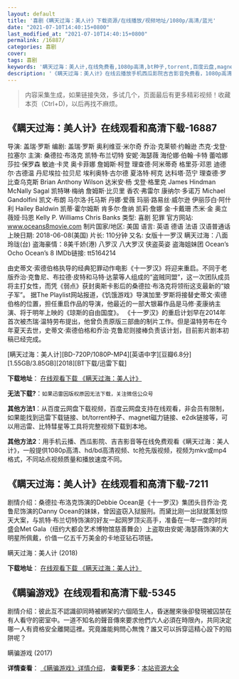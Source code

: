 ```yaml
---
layout: default
title: '喜剧《瞒天过海：美人计》下载资源/在线播放/视频地址/1080p/高清/蓝光'
date: "2021-07-10T14:40:15+0800"
last_modified_at: "2021-07-10T14:40:15+0800"
permalink: /16887/
categories: 喜剧
cover:
tags: 喜剧
keywords: '瞒天过海：美人计,在线免费看,1080p高清,bt种子,torrent,百度云盘,magnet,磁力链,迅雷下载资源'
description: '《瞒天过海：美人计》在线云播放手机西瓜影院吉吉影音免费看，1080p高清bd/hd未删减完整版和tc抢先枪版，mkv/mp4格式，附带bt/torrent种子、magnet/磁力链、百度云盘、网盘资源迅雷下载链接'
---
```


>内容采集生成，如果链接失效，多试几个，页面最后有更多精彩视频！收藏本页（Ctrl+D)，以后再找不麻烦。


## 《瞒天过海：美人计》在线观看和高清下载-16887

导演: 盖瑞·罗斯 编剧: 盖瑞·罗斯 奥利维亚·米尔奇 乔治·克莱顿·约翰逊 杰克·戈登·拉塞尔 主演: 桑德拉·布洛克 凯特·布兰切特 安妮·海瑟薇 海伦娜·伯翰·卡特 蕾哈娜 莎拉·保罗森 敏迪·卡灵 奥卡菲娜 詹姆斯·柯登 理查德·阿米蒂奇 格里芬·邓恩 迪德尔·古德温 丹尼埃拉·拉贝尼 埃利奥特·古尔德 夏洛特·柯克 达科塔·范宁 理查德·罗比查乌克斯 Brian Anthony Wilson 达米安·杨 戈登·格里克 James Hindman McNally Sagal 凯特琳·梅纳 詹姆斯·比贝里 香农·弗雷尔 康纳尔·多诺万 Michael Gandolfini 凯文·布朗 马尔洛·托马斯 丹娜·爱薇 玛丽·路易丝·威尔逊 伊丽莎白·阿什利 Hailey Baldwin 凯蒂·霍尔姆斯 肯多尔·詹纳 凯莉·詹娜 金·卡戴珊 杰米·金 奥立薇娅·玛恩 Kelly P. Williams Chris Banks 类型: 喜剧 犯罪 官方网站: www.oceans8movie.com 制片国家/地区: 美国 语言: 英语 德语 法语 汉语普通话 上映日期: 2018-06-08(美国) 片长: 110分钟 又名: 女版十一罗汉 瞒天过海：八面玲珑(台) 盗海豪情：8美千娇(港) 八罗汉 八大罗汉 侠盗英姿 盗海姐妹团 Ocean’s Ocho Ocean’s 8 IMDb链接: tt5164214

由史蒂文·索德伯格执导的经典犯罪动作电影《十一罗汉》将迎来重启。不同于老版乔治·克鲁尼、布拉德·皮特和马特·达蒙等人组成的“盗贼同盟”，这一次团队成员将主打女性，而凭《弱点》获封奥斯卡影后的桑德拉·布洛克将领衔这支最新的“娘子军”。 据The Playlist网站报道，《饥饿游戏》导演加里·罗斯将接替史蒂文·索德伯格的位置，担任重启作品的导演，他最近的一部大银幕作品是马修·麦康纳主演、将于明年上映的《琼斯的自由国度》。 《十一罗汉》的重启计划早在2014年首次被杰瑞·温特劳布提出，他曾负责原版三部曲的制片工作。但是温特劳布在今年夏天去世，史蒂文·索德伯格和乔治·克鲁尼则接棒负责该计划，目前影片剧本初稿已经完成。


[瞒天过海：美人计][BD-720P/1080P-MP4][英语中字][豆瓣6.8分][1.55GB/3.85GB][2018][BT下载/迅雷下载]

**下载地址**： [在线观看下载 《瞒天过海：美人计》](https://www.btdx8.com/torrent/mtghmrj_2018.html) 


**无法下载?**：`如果迅雷因版权原因无法下载，关注微信公众号 `

**其他方法1**：从百度云网盘下载视频，百度云网盘支持在线观看，非会员有限制，如果能找到迅雷下载链接、bt/torrent种子、magnet磁力链接、e2dk链接等，可以用迅雷、比特彗星等工具将完整视频下载到本地。

**其他方法2**：用手机云播、西瓜影院、吉吉影音等在线免费观看《瞒天过海：美人计》，一般提供1080p高清、hd/bd高清视频、tc抢先版视频，视频为mkv或mp4格式，不同站点视频质量和播放速度不同。


## 《瞒天过海：美人计》在线观看和高清下载-7211

剧情介绍：桑德拉·布洛克饰演的Debbie Ocean是《十一罗汉》集团头目乔治·克鲁尼饰演的Danny Ocean的妹妹，曾因盗窃入狱服刑。而黛比刚一出狱就策划惊天大案，与凯特·布兰切特饰演的好友一起网罗顶尖高手，准备在一年一度的时尚盛会Met Gala（纽约大都会艺术博物馆慈善舞会）上盗取由安妮·海瑟薇饰演的大明星所佩戴，价值一亿五千万美金的卡地亚钻石项链。


瞒天过海：美人计 (2018)

**下载地址**： [在线观看下载 《瞒天过海：美人计》](https://www.btbtdy.me/btdy/dy13374.html) 


## 《瞒骗游戏》在线观看和高清下载-5345

剧情介绍：彼此互不認識卻同時被綁架的六個陌生人，昏迷醒來後卻發現被囚禁在有人看守的密室中。一道不知名的聲音傳來要求他們六人必須在時限內，共同決定哪一人有資格安全離開這裡。究竟誰能夠問心無愧？誰又可以拆穿這精心設下的陷阱呢？


瞒骗游戏 (2017)

**详情查看**： [《瞒骗游戏》详情介绍](/movie/5345/)， **查看更多**：[本站资源大全](/movie/t/all/)


